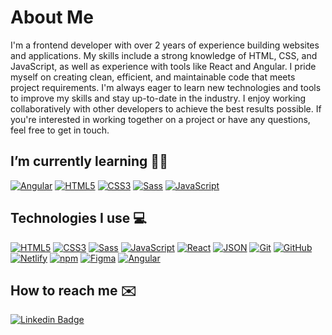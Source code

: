 # About Me
I'm a frontend developer with over 2 years of experience building websites and applications. My skills include a strong knowledge of HTML, CSS, and JavaScript, as well as experience with tools like React and Angular. I pride myself on creating clean, efficient, and maintainable code that meets project requirements. I'm always eager to learn new technologies and tools to improve my skills and stay up-to-date in the industry. I enjoy working collaboratively with other developers to achieve the best results possible. If you're interested in working together on a project or have any questions, feel free to get in touch.

 ## I’m currently learning 👨‍🎓
[![Angular](https://img.shields.io/badge/-Angular-dd1b16?style=flat-square&logo=angular&logoColor=white&link=https://github.com/PawelMatusz/)](https://github.com/PawelMatusz/)
[![HTML5](https://img.shields.io/badge/-HTML5-E34F26?style=flat-square&logo=html5&logoColor=white&link=https://github.com/PawelMatusz/)](https://github.com/PawelMatusz/)
[![CSS3](https://img.shields.io/badge/-CSS3-1572B6?style=flat-square&logo=css3&link=https://github.com/PawelMatusz/)](https://github.com/PawelMatusz/)
[![Sass](https://img.shields.io/badge/-Sass-black?style=flat-square&logo=Sass&logoColor=pink)](https://github.com/PawelMatusz/)
[![JavaScript](https://img.shields.io/badge/-JavaScript-black?style=flat-square&logo=javascript&link=https://github.com/PawelMatusz/)](https://github.com/PawelMatusz/)

## Technologies I use 💻

[![HTML5](https://img.shields.io/badge/-HTML5-E34F26?style=flat-square&logo=html5&logoColor=white&link=https://github.com/PawelMatusz/)](https://github.com/PawelMatusz/)
[![CSS3](https://img.shields.io/badge/-CSS3-1572B6?style=flat-square&logo=css3&link=https://github.com/PawelMatusz/)](https://github.com/PawelMatusz/)
[![Sass](https://img.shields.io/badge/-Sass-black?style=flat-square&logo=Sass&logoColor=pink)](https://github.com/PawelMatusz/)
[![JavaScript](https://img.shields.io/badge/-JavaScript-black?style=flat-square&logo=javascript&link=https://github.com/PawelMatusz/)](https://github.com/PawelMatusz/)
[![React](https://img.shields.io/badge/-React-black?style=flat-square&logo=react)](https://github.com/PawelMatusz/)
[![JSON](https://img.shields.io/badge/-JSON-black?style=flat-square&logo=json&logoColor=red)](https://github.com/PawelMatusz/)
[![Git](https://img.shields.io/badge/-Git-black?style=flat-square&logo=git&link=https://github.com/PawelMatusz/)](https://github.com/PawelMatusz/)
[![GitHub](https://img.shields.io/badge/-GitHub-black?style=flat-square&logo=github)](https://github.com/PawelMatusz/)
[![Netlify](https://img.shields.io/badge/-Netlify-black?style=flat-square&logo=netlify)](https://github.com/PawelMatusz/)
[![npm](https://img.shields.io/badge/-NPM-black?style=flat-square&logo=npm)](https://github.com/PawelMatusz/)
[![Figma](https://img.shields.io/badge/-Figma-gray?style=flat-square&logo=Figma)](https://github.com/PawelMatusz/)
[![Angular](https://img.shields.io/badge/-Angular-dd1b16?style=flat-square&logo=angular&logoColor=white&link=https://github.com/PawelMatusz/)](https://github.com/PawelMatusz/)


## How to reach me ✉️
[![Linkedin Badge](https://img.shields.io/badge/-LinkedIn-blue?style=flat-square&logo=Linkedin&logoColor=white&link=https://www.linkedin.com/in/pawel-matusz/)](https://www.linkedin.com/in/pawel-matusz/)

<!--
**PawelMatusz/PawelMatusz** is a ✨ _special_ ✨ repository because its `README.md` (this file) appears on your GitHub profile.
Here are some ideas to get you started:

- 🔭 I’m currently working on ...
- 🌱 I’m currently learning ...
- 👯 I’m looking to collaborate on ...
- 🤔 I’m looking for help with ...
- 💬 Ask me about ...
- 📫 How to reach me: ...
- 😄 Pronouns: ...
- ⚡ Fun fact: ...
-->


<!--
### Status
![Anurag's github stats](https://github-readme-stats.vercel.app/api?username=PawelMatusz&show_icons=true&theme=radical)
-->

